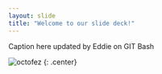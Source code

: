 ```yaml
---
layout: slide
title: "Welcome to our slide deck!"
---
```


Caption here updated by Eddie on GIT Bash

![octofez](https://octodex.github.com/images/octofez.png)
{: .center}
